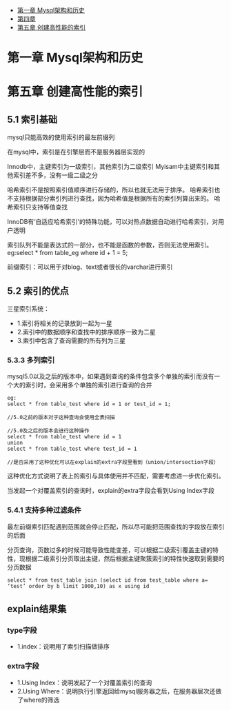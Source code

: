 - [第一章 Mysql架构和历史](#第一章mysql架构和历史)
- [第四章](#第四章)
- [第五章 创建高性能的索引](#第五章创建高性能的索引)


# 第一章 Mysql架构和历史


# 第五章 创建高性能的索引
## 5.1 索引基础

mysql只能高效的使用索引的最左前缀列


在mysql中，索引是在引擎层而不是服务器层实现的

Innodb中，主键索引为一级索引，其他索引为二级索引
Myisam中主键索引和其他索引差不多，没有一级二级之分

哈希索引不是按照索引值顺序进行存储的，所以也就无法用于排序。
哈希索引也不支持根据部分索引列进行查找，因为哈希值是根据所有的索引列算出来的。
哈希索引只支持等值查找

InnoDB有‘自适应哈希索引’的特殊功能，可以对热点数据自动进行哈希索引，对用户透明

索引队列不能是表达式的一部分，也不能是函数的参数，否则无法使用索引。
eg:select * from table_eg where id + 1 = 5;

前缀索引：可以用于对blog、text或者很长的varchar进行索引

## 5.2 索引的优点
三星索引系统：
* 1.索引将相关的记录放到一起为一星
* 2.索引中的数据顺序和查找中的排序顺序一致为二星
* 3.索引中包含了查询需要的所有列为三星

### 5.3.3 多列索引
mysql5.0以及之后的版本中，如果遇到查询的条件包含多个单独的索引而没有一个大的索引时，会采用多个单独的索引进行查询的合并
```
eg:
select * from table_test where id = 1 or test_id = 1;

//5.0之前的版本对于这种查询会使用全表扫描

//5.0及之后的版本会进行这种操作
select * from table_test where id = 1
union 
select * from table_test where test_id = 1

//是否采用了这种优化可以在explain的extra字段里看到（union/intersection字段）
```
这种优化方式说明了表上的索引与具体使用并不匹配，需要考虑进一步优化索引。



当发起一个对覆盖索引的查询时，explain的extra字段会看到Using Index字段

### 5.4.1 支持多种过滤条件
最左前缀索引匹配遇到范围就会停止匹配，所以尽可能把范围查找的字段放在索引的后面

分页查询，页数过多的时候可能导致性能变差，可以根据二级索引覆盖主键的特性，现根据二级索引分页取出主键，然后根据主键聚簇索引的特性快速取到需要的分页数据
```
select * from test_table join (select id from test_table where a= ‘test’ order by b limit 1000,10) as x using id
```

## explain结果集
### type字段
* 1.index：说明用了索引扫描做排序



### extra字段
* 1.Using Index：说明发起了一个对覆盖索引的查询
* 2.Using Where：说明执行引擎返回给mysql服务器之后，在服务器层次还做了where的筛选

